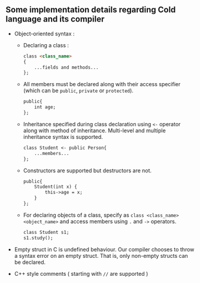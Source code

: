 ## Some implementation details regarding Cold language and its compiler

- Object-oriented syntax :

    - Declaring a class :

        ```markdown
        class <class_name>
        {
            ...fields and methods...
        };
        ```

    - All members must be declared along with their access specifier (which can be `public`, `private` or `protected`).

        ```markdown
        public{
            int age;
        };
        ```

    - Inheritance specified during class declaration using `<-` operator along with method of inheritance. Multi-level and multiple inheritance syntax is supported.

        ```markdown
        class Student <- public Person{
            ...members...
        };
        ```

    - Constructors are supported but destructors are not.
  
        ```markdown
        public{
            Student(int x) {
                this->age = x;
            }
        };
        ```

    - For declaring objects of a class, specify as `class <class_name> <object_name>` and access members using `.` and `->` operators.

        ```markdown
        class Student s1;
        s1.study();
        ```

- Empty struct in C is undefined behaviour. Our compiler chooses to throw a syntax error on an empty struct. That is, only non-empty structs can be declared.
- C++ style comments ( starting with `//` are supported )
